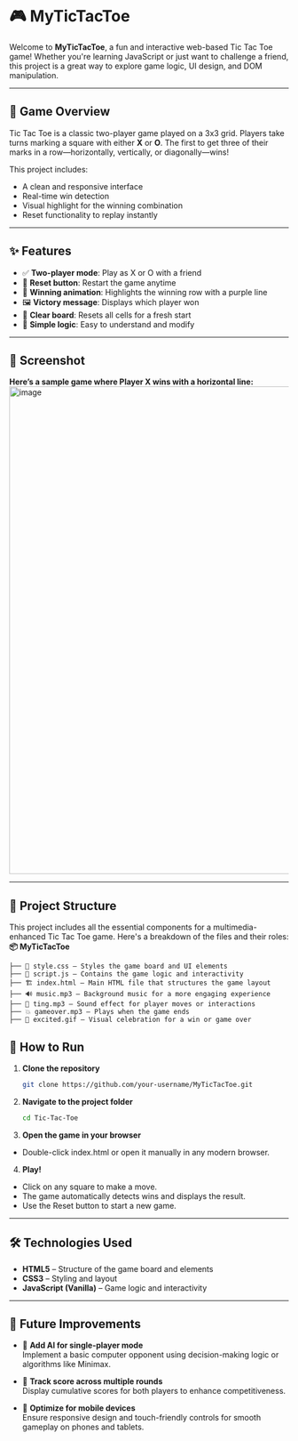 # 🎮 MyTicTacToe

Welcome to **MyTicTacToe**, a fun and interactive web-based Tic Tac Toe game! Whether you're learning JavaScript or just want to challenge a friend, this project is a great way to explore game logic, UI design, and DOM manipulation.

---

## 🧠 Game Overview

Tic Tac Toe is a classic two-player game played on a 3x3 grid. Players take turns marking a square with either **X** or **O**. The first to get three of their marks in a row—horizontally, vertically, or diagonally—wins!

This project includes:
- A clean and responsive interface
- Real-time win detection
- Visual highlight for the winning combination
- Reset functionality to replay instantly

---

## ✨ Features

- ✅ **Two-player mode**: Play as X or O with a friend
- 🔄 **Reset button**: Restart the game anytime
- 🎉 **Winning animation**: Highlights the winning row with a purple line
- 🖼️ **Victory message**: Displays which player won
- 🧼 **Clear board**: Resets all cells for a fresh start
- 🧩 **Simple logic**: Easy to understand and modify

---

## 📸 Screenshot
  **Here’s a sample game where Player X wins with a horizontal line:**
  <img width="1929" height="877" alt="image" src="https://github.com/user-attachments/assets/8eface51-4447-4d58-b975-f3585552d55a" />

---

## 📁 Project Structure

This project includes all the essential components for a multimedia-enhanced Tic Tac Toe game. Here's a breakdown of the files and their roles:
**📦 MyTicTacToe**

```
├── 🎨 style.css — Styles the game board and UI elements
├── 🧠 script.js — Contains the game logic and interactivity
├── 🏗️ index.html — Main HTML file that structures the game layout
├── 🔊 music.mp3 — Background music for a more engaging experience
├── 🔔 ting.mp3 — Sound effect for player moves or interactions
├── 💥 gameover.mp3 — Plays when the game ends
├── 🎉 excited.gif — Visual celebration for a win or game over
```

## 🚀 How to Run

1. **Clone the repository**  
   ```bash
   git clone https://github.com/your-username/MyTicTacToe.git
2. **Navigate to the project folder**
    ```bash
    cd Tic-Tac-Toe
3. **Open the game in your browser**
   
  - Double-click index.html or open it manually in any modern browser.
    
4. **Play!**

- Click on any square to make a move.
- The game automatically detects wins and displays the result.
- Use the Reset button to start a new game.

---

## 🛠️ Technologies Used

- **HTML5** – Structure of the game board and elements  
- **CSS3** – Styling and layout  
- **JavaScript (Vanilla)** – Game logic and interactivity
  
---

## 📌 Future Improvements

- 🤖 **Add AI for single-player mode**  
  Implement a basic computer opponent using decision-making logic or algorithms like Minimax.

- 🧮 **Track score across multiple rounds**  
  Display cumulative scores for both players to enhance competitiveness.

- 📱 **Optimize for mobile devices**  
  Ensure responsive design and touch-friendly controls for smooth gameplay on phones and tablets.
